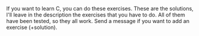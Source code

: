 If you want to learn C, you can do these exercises. These are the
solutions, I'll leave in the description the exercises that you have to
do.
All of them have been tested, so they all work.
Send a message if you want to add an exercise (+solution).
